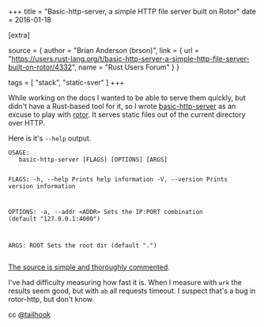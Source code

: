 +++
title = "Basic-http-server, a simple HTTP file server built on Rotor"
date = 2016-01-18

[extra]

source = { author = "Brian Anderson (brson)", link = { url = "https://users.rust-lang.org/t/basic-http-server-a-simple-http-file-server-built-on-rotor/4332", name = "Rust Users Forum" } }

tags = [
  "stack",
  "static-sver"
]
+++

<p>While working on the docs I wanted to be able to serve them quickly, but didn't have a Rust-based tool for it, so I wrote <a href="https://github.com/brson/basic-http-server">basic-http-server</a> as an excuse to play with <a href="https://medium.com/@paulcolomiets/async-io-in-rust-part-iii-cbfd10f17203">rotor</a>. It serves static files out of the current directory over HTTP.</p>

<p>Here is it's <code>--help</code> output.</p>

<p></p><pre><code class="lang-auto">USAGE:
   basic-http-server [FLAGS] [OPTIONS] [ARGS]

  FLAGS:
   -h, --help Prints help information
   -V, --version Prints version information

  OPTIONS:
   -a, --addr &lt;ADDR&gt; Sets the IP:PORT combination (default "127.0.0.1:4000")

  ARGS:
   ROOT Sets the root dir (default ".")</code></pre>

  <p><a href="https://github.com/brson/basic-http-server/blob/master/src/main.rs">The source is simple and thoroughly commented</a>.</p>

  <p>I've had difficulty measuring how fast it is. When I measure with <code>wrk</code> the results seem good, but with <code>ab</code> all requests timeout. I suspect that's a bug in rotor-http, but don't know.</p>

  <p>cc <a class="mention" href="/users/tailhook">@tailhook</a></p>
